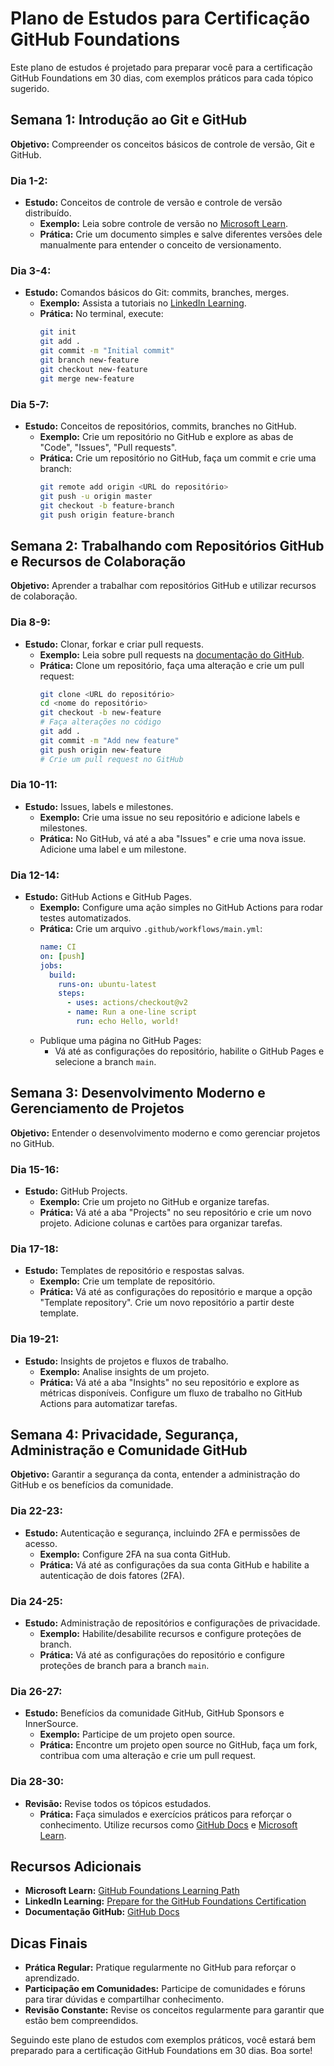 # Plano de Estudos para Certificação GitHub Foundations

Este plano de estudos é projetado para preparar você para a certificação GitHub Foundations em 30 dias, com exemplos práticos para cada tópico sugerido.

## Semana 1: Introdução ao Git e GitHub

**Objetivo:** Compreender os conceitos básicos de controle de versão, Git e GitHub.

### Dia 1-2:
- **Estudo:** Conceitos de controle de versão e controle de versão distribuído.
  - **Exemplo:** Leia sobre controle de versão no [Microsoft Learn](https://learn.microsoft.com/en-us/training/paths/github-fundamentals/).
  - **Prática:** Crie um documento simples e salve diferentes versões dele manualmente para entender o conceito de versionamento.

### Dia 3-4:
- **Estudo:** Comandos básicos do Git: commits, branches, merges.
  - **Exemplo:** Assista a tutoriais no [LinkedIn Learning](https://www.linkedin.com/learning/paths/prepare-for-the-github-foundations-certification).
  - **Prática:** No terminal, execute:
    ```bash
    git init
    git add .
    git commit -m "Initial commit"
    git branch new-feature
    git checkout new-feature
    git merge new-feature
    ```

### Dia 5-7:
- **Estudo:** Conceitos de repositórios, commits, branches no GitHub.
  - **Exemplo:** Crie um repositório no GitHub e explore as abas de "Code", "Issues", "Pull requests".
  - **Prática:** Crie um repositório no GitHub, faça um commit e crie uma branch:
    ```bash
    git remote add origin <URL do repositório>
    git push -u origin master
    git checkout -b feature-branch
    git push origin feature-branch
    ```

## Semana 2: Trabalhando com Repositórios GitHub e Recursos de Colaboração

**Objetivo:** Aprender a trabalhar com repositórios GitHub e utilizar recursos de colaboração.

### Dia 8-9:
- **Estudo:** Clonar, forkar e criar pull requests.
  - **Exemplo:** Leia sobre pull requests na [documentação do GitHub](https://docs.github.com/en/pull-requests).
  - **Prática:** Clone um repositório, faça uma alteração e crie um pull request:
    ```bash
    git clone <URL do repositório>
    cd <nome do repositório>
    git checkout -b new-feature
    # Faça alterações no código
    git add .
    git commit -m "Add new feature"
    git push origin new-feature
    # Crie um pull request no GitHub
    ```

### Dia 10-11:
- **Estudo:** Issues, labels e milestones.
  - **Exemplo:** Crie uma issue no seu repositório e adicione labels e milestones.
  - **Prática:** No GitHub, vá até a aba "Issues" e crie uma nova issue. Adicione uma label e um milestone.

### Dia 12-14:
- **Estudo:** GitHub Actions e GitHub Pages.
  - **Exemplo:** Configure uma ação simples no GitHub Actions para rodar testes automatizados.
  - **Prática:** Crie um arquivo `.github/workflows/main.yml`:
    ```yaml
    name: CI
    on: [push]
    jobs:
      build:
        runs-on: ubuntu-latest
        steps:
          - uses: actions/checkout@v2
          - name: Run a one-line script
            run: echo Hello, world!
    ```
  - Publique uma página no GitHub Pages:
    - Vá até as configurações do repositório, habilite o GitHub Pages e selecione a branch `main`.

## Semana 3: Desenvolvimento Moderno e Gerenciamento de Projetos

**Objetivo:** Entender o desenvolvimento moderno e como gerenciar projetos no GitHub.

### Dia 15-16:
- **Estudo:** GitHub Projects.
  - **Exemplo:** Crie um projeto no GitHub e organize tarefas.
  - **Prática:** Vá até a aba "Projects" no seu repositório e crie um novo projeto. Adicione colunas e cartões para organizar tarefas.

### Dia 17-18:
- **Estudo:** Templates de repositório e respostas salvas.
  - **Exemplo:** Crie um template de repositório.
  - **Prática:** Vá até as configurações do repositório e marque a opção "Template repository". Crie um novo repositório a partir deste template.

### Dia 19-21:
- **Estudo:** Insights de projetos e fluxos de trabalho.
  - **Exemplo:** Analise insights de um projeto.
  - **Prática:** Vá até a aba "Insights" no seu repositório e explore as métricas disponíveis. Configure um fluxo de trabalho no GitHub Actions para automatizar tarefas.

## Semana 4: Privacidade, Segurança, Administração e Comunidade GitHub

**Objetivo:** Garantir a segurança da conta, entender a administração do GitHub e os benefícios da comunidade.

### Dia 22-23:
- **Estudo:** Autenticação e segurança, incluindo 2FA e permissões de acesso.
  - **Exemplo:** Configure 2FA na sua conta GitHub.
  - **Prática:** Vá até as configurações da sua conta GitHub e habilite a autenticação de dois fatores (2FA).

### Dia 24-25:
- **Estudo:** Administração de repositórios e configurações de privacidade.
  - **Exemplo:** Habilite/desabilite recursos e configure proteções de branch.
  - **Prática:** Vá até as configurações do repositório e configure proteções de branch para a branch `main`.

### Dia 26-27:
- **Estudo:** Benefícios da comunidade GitHub, GitHub Sponsors e InnerSource.
  - **Exemplo:** Participe de um projeto open source.
  - **Prática:** Encontre um projeto open source no GitHub, faça um fork, contribua com uma alteração e crie um pull request.

### Dia 28-30:
- **Revisão:** Revise todos os tópicos estudados.
  - **Prática:** Faça simulados e exercícios práticos para reforçar o conhecimento. Utilize recursos como [GitHub Docs](https://docs.github.com/) e [Microsoft Learn](https://learn.microsoft.com/en-us/training/paths/github-fundamentals/).

## Recursos Adicionais
- **Microsoft Learn:** [GitHub Foundations Learning Path](https://learn.microsoft.com/en-us/training/paths/github-fundamentals/)
- **LinkedIn Learning:** [Prepare for the GitHub Foundations Certification](https://www.linkedin.com/learning/paths/prepare-for-the-github-foundations-certification)
- **Documentação GitHub:** [GitHub Docs](https://docs.github.com/)

## Dicas Finais
- **Prática Regular:** Pratique regularmente no GitHub para reforçar o aprendizado.
- **Participação em Comunidades:** Participe de comunidades e fóruns para tirar dúvidas e compartilhar conhecimento.
- **Revisão Constante:** Revise os conceitos regularmente para garantir que estão bem compreendidos.

Seguindo este plano de estudos com exemplos práticos, você estará bem preparado para a certificação GitHub Foundations em 30 dias. Boa sorte!
